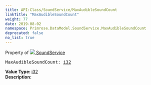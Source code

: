 ```yaml
---
title: API:Class/SoundService/MaxAudibleSoundCount
linkTitle: "MaxAudibleSoundCount"
weight: 77
date: 2019-08-02
namespace: Primrose.DataModel.SoundService.MaxAudibleSoundCount
deprecated: false
no_list: true
---
```

Property of <a href="/docs/api-reference/Class/SoundService"><img src="/icons/silk/soundscape.png"/>&nbsp;SoundService</a>
<pre class="method-declaration">
MaxAudibleSoundCount: <a class="type" href="/docs/api-reference/System/Primitives#int32">i32</a></pre>
<b>Value Type: </b>
<a class="type" href="/docs/api-reference/System/Primitives#int32">i32</a>
<br/>
<b>Description: </b>